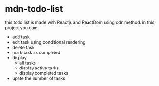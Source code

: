# mdn-todo-list

this todo list is made with Reactjs and ReactDom using cdn method.
in this project you can:
  * add task
  * edit task using conditional rendering
  * delete task
  * mark task as completed
  * display 
    * all tasks
    * display active tasks
    * display completed tasks
  * upate the number of tasks
   
  
